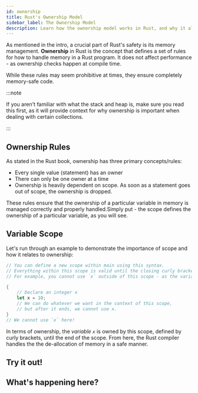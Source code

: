 ```yaml
---
id: ownership
title: Rust's Ownership Model
sidebar_label: The Ownership Model
description: Learn how the ownership model works in Rust, and why it allows for Rust to be safe at compile time.
---
```


As mentioned in the intro, a crucial part of Rust's safety is its memory management.  **Ownership** in Rust is the concept that defines a set of rules for how to handle memory in a Rust program.  It does not affect performance - as  ownership checks happen at compile time.  

While these rules may seem prohibitive at times, they ensure completely memory-safe code.

:::note 

If you aren't familiar with what the stack and heap is, make sure you read this first, as it will provide context for why ownership is important when dealing with certain collections.

:::

## Ownership Rules

As stated in the Rust book, ownership has three primary concepts/rules: 

- Every single value (statement) has an owner
- There can only be one owner at a time
- Ownership is heavily dependent on scope. As soon as a statement goes out of scope, the ownership is dropped.

These rules ensure that the ownership of a particular variable in memory is managed correctly and properly handled.Simply put - the scope defines the ownership of a particular variable, as you will see.

## Variable Scope

Let's run through an example to demonstrate the importance of scope and how it relates to ownership: 

```rust
// You can define a new scope within main using this syntax.
// Everything within this scope is valid until the closing curly bracket.
// For example, you cannot use `x` outside of this scope - as the variable is dropped from memory

{
    // Declare an integer x
    let x = 10;
    // We can do whatever we want in the context of this scope,
    // but after it ends, we cannot use x.
}
// We cannot use `x` here!
```

In terms of ownership, the *variable `x`* is owned by this scope, defined by curly brackets, until the end of the scope.  From here, the Rust compiler handles the the de-allocation of memory in a safe manner.

## Try it out!

## What's happening here?

